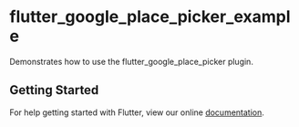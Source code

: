 # flutter_google_place_picker_example

Demonstrates how to use the flutter_google_place_picker plugin.

## Getting Started

For help getting started with Flutter, view our online
[documentation](http://flutter.io/).

